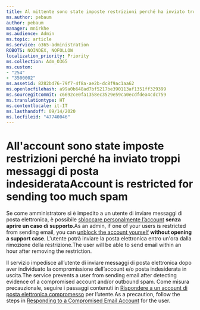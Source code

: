 ```yaml
---
title: Al mittente sono state imposte restrizioni perché ha inviato troppi messaggi di posta indesiderata
ms.author: pebaum
author: pebaum
manager: mnirkhe
ms.audience: Admin
ms.topic: article
ms.service: o365-administration
ROBOTS: NOINDEX, NOFOLLOW
localization_priority: Priority
ms.collection: Adm_O365
ms.custom:
- "254"
- "3500002"
ms.assetid: 8282bd76-79f7-4f8a-ae2b-dc8f9ac1aa62
ms.openlocfilehash: a99a0b648ad7bf5217be390113af1351ff329399
ms.sourcegitcommit: c6692ce0fa1358ec3529e59ca0ecdfdea4cdc759
ms.translationtype: HT
ms.contentlocale: it-IT
ms.lasthandoff: 09/14/2020
ms.locfileid: "47740046"
---
```

# <a name="account-is-restricted-for-sending-too-much-spam"></a><span data-ttu-id="4da29-102">All'account sono state imposte restrizioni perché ha inviato troppi messaggi di posta indesiderata</span><span class="sxs-lookup"><span data-stu-id="4da29-102">Account is restricted for sending too much spam</span></span>

<span data-ttu-id="4da29-103">Se come amministratore si è impedito a un utente di inviare messaggi di posta elettronica, è possibile [sbloccare personalmente l’account](https://protection.office.com/?hash=/restrictedusers) **senza aprire un caso di supporto**.</span><span class="sxs-lookup"><span data-stu-id="4da29-103">As an admin, if one of your users is restricted from sending email, you can [unblock the account yourself](https://protection.office.com/?hash=/restrictedusers) **without opening a support case**.</span></span> <span data-ttu-id="4da29-104">L'utente potrà inviare la posta elettronica entro un'ora dalla rimozione della restrizione.</span><span class="sxs-lookup"><span data-stu-id="4da29-104">The user will be able to send email within an hour after removing the restriction.</span></span>

<span data-ttu-id="4da29-105">Il servizio impedisce all’utente di inviare messaggi di posta elettronica dopo aver individuato la compromissione dell’account e/o posta indesiderata in uscita.</span><span class="sxs-lookup"><span data-stu-id="4da29-105">The service prevents a user from sending email after detecting evidence of a compromised account and/or outbound spam.</span></span> <span data-ttu-id="4da29-106">Come misura precauzionale, seguire i passaggi contenuti in [Rispondere a un account di posta elettronica compromesso](https://docs.microsoft.com/microsoft-365/security/office-365-security/responding-to-a-compromised-email-account) per l’utente.</span><span class="sxs-lookup"><span data-stu-id="4da29-106">As a precaution, follow the steps in [Responding to a Compromised Email Account](https://docs.microsoft.com/microsoft-365/security/office-365-security/responding-to-a-compromised-email-account) for the user.</span></span>
